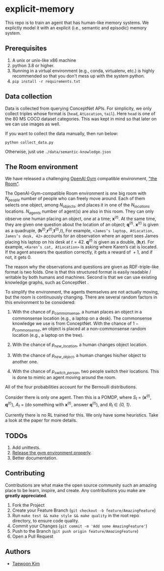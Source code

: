 # explicit-memory

This repo is to train an agent that has human-like memory systems. We explictly model it
with an explicit (i.e., semantic and episodic) memory system.

## Prerequisites

1. A unix or unix-like x86 machine
1. python 3.8 or higher.
1. Running in a virtual environment (e.g., conda, virtualenv, etc.) is highly recommended so that you don't mess up with the system python.
1. `pip install -r requirements.txt`

## Data collection

Data is collected from querying ConceptNet APIs. For simplicity, we only collect triples
whose format is (`head`, `AtLocation`, `tail`). Here `head` is one of the 80 MS COCO
dataset categories. This was kept in mind so that later on we can use images as well.

If you want to collect the data manually, then run below:

```
python collect_data.py
```

Otherwise, just use `./data/semantic-knowledge.json`

## The Room environment

We have released a challenging [OpenAI Gym](https://gym.openai.com/) compatible environment, ["the Room"](memory/environment/room.py).

The OpenAI-Gym-compatible Room environment is one big room with
*N*<sub>*people*</sub> number of people who can freely move
around. Each of them selects one object, among
*N*<sub>*objects*</sub>, and places it in one of the
*N*<sub>*locations*</sub> locations.
*N*<sub>*agents*</sub> number of agent(s) are also in this
room. They can only observe one human placing an object, one at a time;
**x**<sup>(*t*)</sup>. At the same time, they are given one question
about the location of an object; **q**<sup>(*t*)</sup>.
**x**<sup>(*t*)</sup> is given as a quadruple,
(**h**<sup>(*t*)</sup>,**r**<sup>(*t*)</sup>,**t**<sup>(*t*)</sup>,*t*),
For example, `<James’s laptop, AtLocation, James’s desk, 42>` accounts
for an observation where an agent sees James placing his laptop on his
desk at *t* = 42. **q**<sup>(*t*)</sup> is given as a double,
(**h**,**r**). For example, `<Karen’s cat, AtLocation>` is asking where
Karen’s cat is located. If the agent answers the question correctly, it
gets a reward of  + 1, and if not, it gets 0.

The reason why the observations and questions are given as
RDF-triple-like format is two folds. One is that this structured format
is easily readable / writable by both humans and machines. Second is
that we can use existing knowledge graphs, such as ConceptNet .

To simplify the environment, the agents themselves are not actually
moving, but the room is continuously changing. There are several random
factors in this environment to be considered:

1. With the chance of *p*<sub>commonsense</sub>,
   a human places an object in a commonsense location (e.g., a laptop
   on a desk). The commonsense knowledge we use is from ConceptNet.
   With the chance of
   1 − *p*<sub>*commonsense*</sub>, an object is
   placed at a non-commonsense random location (e.g., a laptop on the
   tree).

1. With the chance of
   *p*<sub>*new*\_*location*</sub>, a human changes
   object location.

1. With the chance of *p*<sub>*new*\_*object*</sub>, a
   human changes his/her object to another one.

1. With the chance of
   *p*<sub>*switch*\_*person*</sub>, two people
   switch their locations. This is done to mimic an agent moving around
   the room.

All of the four probabilities account for the Bernoulli distributions.

Consider there is only one agent. Then this is a POMDP, where *S*<sub>*t*</sub> =  (**x**<sup>(*t*)</sup>, **q**<sup>(*t*)</sup>), *A*<sub>*t*</sub> = (do something with **x**<sup>(*t*)</sup>, answer **q**<sup>(*t*)</sup>), and *R*<sub>*t*</sub> ∈ *{0, 1}*.

Currently there is no RL trained for this. We only have some heuristics. Take a look at the paper for more details.

## TODOs

1. Add unittests.
1. [Release the gym environment properly](https://stackoverflow.com/questions/45068568/how-to-create-a-new-gym-environment-in-openai).
1. Better documentation.

## Contributing

Contributions are what make the open source community such an amazing place to be learn, inspire, and create. Any contributions you make are **greatly appreciated**.

1. Fork the Project
1. Create your Feature Branch (`git checkout -b feature/AmazingFeature`)
1. Run `make test && make style && make quality` in the root repo directory, to ensure code quality.
1. Commit your Changes (`git commit -m 'Add some AmazingFeature'`)
1. Push to the Branch (`git push origin feature/AmazingFeature`)
1. Open a Pull Request

## Authors

- [Taewoon Kim](https://taewoon.kim/)
